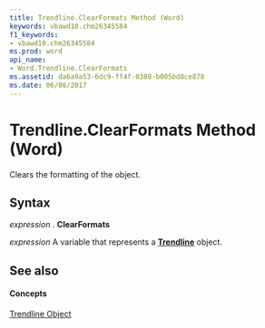 ```yaml
---
title: Trendline.ClearFormats Method (Word)
keywords: vbawd10.chm26345584
f1_keywords:
- vbawd10.chm26345584
ms.prod: word
api_name:
- Word.Trendline.ClearFormats
ms.assetid: da6a9a53-6dc9-ff4f-0388-b005bd8ce878
ms.date: 06/08/2017
---
```



# Trendline.ClearFormats Method (Word)

Clears the formatting of the object.


## Syntax

 _expression_ . **ClearFormats**

 _expression_ A variable that represents a **[Trendline](trendline-object-word.md)** object.


## See also


#### Concepts


[Trendline Object](trendline-object-word.md)

